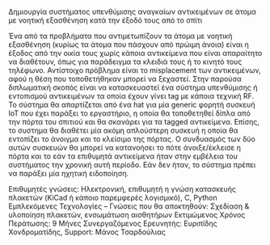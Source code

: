 Δημιουργία συστήματος υπενθύμισης αναγκαίων αντικειμένων σε άτομα με νοητική εξασθένηση κατά την έξοδό τους από το σπίτι

Ένα από τα προβλήματα που αντιμετωπίζουν τα άτομα με νοητική εξασθένηση (κυρίως τα άτομα που πάσχουν από πρώιμη άνοια) είναι η έξοδος από την οικία τους χωρίς κάποια αντικείμενα που είναι απαραίτητο να διαθέτουν, όπως για παράδειγμα τα κλειδιά τους ή το κινητό τους τηλέφωνο. Αντίστοιχο πρόβλημα είναι το misplacement των αντικειμένων, αφού η θέση που τοποθετήθηκαν μπορεί να ξεχαστεί. Στην παρούσα διπλωματική σκοπός είναι να κατασκευαστεί ένα σύστημα υπενθύμισης ή εντοπισμού αντικειμένων τα οποία έχουν γίνει tag με κάποια τεχνική RF. Το σύστημα θα απαρτίζεται από ένα hat για μία generic φορητή συσκευή ΙοΤ που έχει παράξει το εργαστήριο, η οποία θα τοποθετηθεί δίπλα από την πόρτα του σπιτιού και θα σκανάρει για τα tagged αντικείμενα. Επίσης, το συστημα θα διαθέτει μία ακόμη απλούστερη συσκευή η οποία θα εντοπίζει το άνοιγμα και το κλείσιμο της πόρτας. Ο συνδυασμός των δύο αυτών συσκευών θα μπορεί να κατανοήσει το πότε άνοιξε/έκλεισε η πόρτα και το εάν τα επιθυμητά αντικείμενα ήταν στην εμβέλεια του συστήματος την χρονική αυτή περίοδο. Εάν δεν ήταν, το σύστημα πρέπει να παράξει μία ηχητική ειδοποίηση.

Επιθυμητές γνώσεις: Ηλεκτρονική, επιθυμητή η γνώση κατασκευής πλακετών (KiCad ή κάποιο παρεμφερές λογισμικό), C, Python
Εμπλεκόμενες Τεχνολογίες – Γνώσεις που θα αποκτηθούν: Σχεδίαση & υλοποίηση πλακετών, ενσωμάτωση αισθητήρων
Εκτιμώμενος Χρόνος Περάτωσης: 9 Μήνες
Συνεργαζόμενος Ερευνητής: Ευριπίδης Χονδροματίδης, Support: Μάνος Τσαρδούλιας
